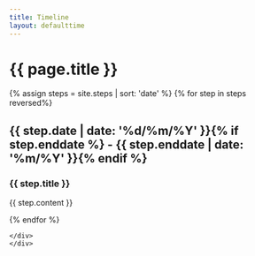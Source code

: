 ```yaml
---
title: Timeline
layout: defaulttime
---
```


<div class="container row">
    <h1 class="cv-title"><span class="black white-text">{{ page.title }}</span></h1>
    {% assign steps = site.steps | sort: 'date' %}
    {% for step in steps reversed%}
    <div class="item">
        <i class="vertical-line"></i>
        <h2 class="item-date">{{ step.date | date: '%d/%m/%Y' }}{% if step.enddate %} - {{ step.enddate | date: '%m/%Y' }}{% endif %}</h2>
        <div class="card-panel">
            <h3 class="card-title">
                {{ step.title }}
            </h3>
            <p>
                {{ step.content }}
            </p>
        </div>
    </div>
    {% endfor %}
    <div class="last-item">
        <i class="vertical-line"></i>

    </div>
    </div>
